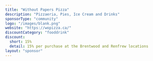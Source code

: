 ```yaml
---
title: "Without Papers Pizza"
description: "Pizzaeria, Pies, Ice Cream and Drinks"
sponsorType: "community"
logo: "/images/blank.png"
website: "https://wopizza.ca/"
discountCategory: "fooddrink"
discount:
  short: 15%
  detail: 15% per purchase at the Brentwood and Renfrew locations
layout: "sponsor"
---
```


